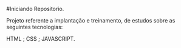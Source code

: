 #Iniciando Repositorio.

Projeto referente a implantação e treinamento, de estudos sobre as seguintes tecnologias:

HTML ; CSS ; JAVASCRIPT.